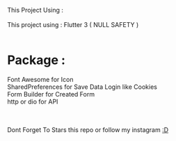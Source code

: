 This Project Using :
<br>
<br>
This project using : Flutter 3 ( NULL SAFETY )
<br>
<br>
<h1> Package : </h1>
Font Awesome for Icon <br>
SharedPreferences for Save Data Login like Cookies <br>
Form Builder for Created Form <br>
http or dio for API <br>
<br>
<br>
<p> Dont Forget To Stars this repo or follow my instagram <a href="https://instagram.com/io.velino"> :D
